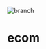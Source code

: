 ![branch](https://github.com/bhuvancom/ecom/actions/workflows/heroku-deploy.yml/badge.svg?branch=master)
# ecom
